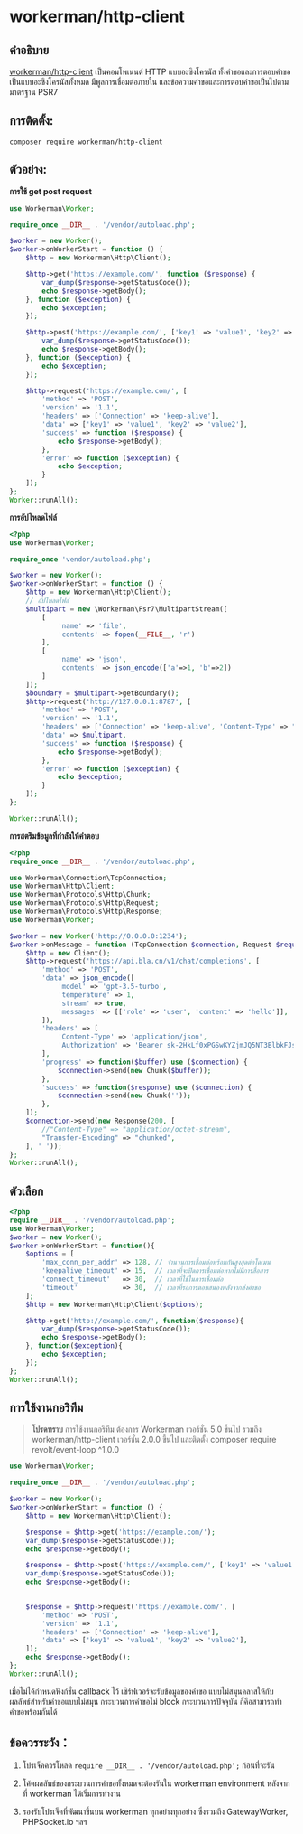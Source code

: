 # workerman/http-client
## คำอธิบาย
[workerman/http-client](https://github.com/walkor/http-client) เป็นคอมโพเนนต์ HTTP แบบอะซิงโครนัส ทั้งคำขอและการตอบคำขอเป็นแบบอะซิงโครนัสทั้งหมด มีพูลการเชื่อมต่อภายใน และข้อความคำขอและการตอบคำขอเป็นไปตามมาตรฐาน PSR7

## การติดตั้ง:
```composer require workerman/http-client```

## ตัวอย่าง:

**การใช้ get post request**

```php
use Workerman\Worker;

require_once __DIR__ . '/vendor/autoload.php';

$worker = new Worker();
$worker->onWorkerStart = function () {
    $http = new Workerman\Http\Client();

    $http->get('https://example.com/', function ($response) {
        var_dump($response->getStatusCode());
        echo $response->getBody();
    }, function ($exception) {
        echo $exception;
    });

    $http->post('https://example.com/', ['key1' => 'value1', 'key2' => 'value2'], function ($response) {
        var_dump($response->getStatusCode());
        echo $response->getBody();
    }, function ($exception) {
        echo $exception;
    });

    $http->request('https://example.com/', [
        'method' => 'POST',
        'version' => '1.1',
        'headers' => ['Connection' => 'keep-alive'],
        'data' => ['key1' => 'value1', 'key2' => 'value2'],
        'success' => function ($response) {
            echo $response->getBody();
        },
        'error' => function ($exception) {
            echo $exception;
        }
    ]);
};
Worker::runAll();
```

**การอัปโหลดไฟล์**

```php
<?php
use Workerman\Worker;

require_once 'vendor/autoload.php';

$worker = new Worker();
$worker->onWorkerStart = function () {
    $http = new Workerman\Http\Client();
    // อัปโหลดไฟล์
    $multipart = new \Workerman\Psr7\MultipartStream([
        [
            'name' => 'file',
            'contents' => fopen(__FILE__, 'r')
        ],
        [
            'name' => 'json',
            'contents' => json_encode(['a'=>1, 'b'=>2])
        ]
    ]);
    $boundary = $multipart->getBoundary();
    $http->request('http://127.0.0.1:8787', [
        'method' => 'POST',
        'version' => '1.1',
        'headers' => ['Connection' => 'keep-alive', 'Content-Type' => "multipart/form-data; boundary=$boundary"],
        'data' => $multipart,
        'success' => function ($response) {
            echo $response->getBody();
        },
        'error' => function ($exception) {
            echo $exception;
        }
    ]);
};

Worker::runAll();
```

**การสตรีมข้อมูลที่กำลังให้คำตอบ**

```php
<?php
require_once __DIR__ . '/vendor/autoload.php';

use Workerman\Connection\TcpConnection;
use Workerman\Http\Client;
use Workerman\Protocols\Http\Chunk;
use Workerman\Protocols\Http\Request;
use Workerman\Protocols\Http\Response;
use Workerman\Worker;

$worker = new Worker('http://0.0.0.0:1234');
$worker->onMessage = function (TcpConnection $connection, Request $request) {
    $http = new Client();
    $http->request('https://api.bla.cn/v1/chat/completions', [
        'method' => 'POST',
        'data' => json_encode([
            'model' => 'gpt-3.5-turbo',
            'temperature' => 1,
            'stream' => true,
            'messages' => [['role' => 'user', 'content' => 'hello']],
        ]),
        'headers' => [
            'Content-Type' => 'application/json',
            'Authorization' => 'Bearer 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',
        ],
        'progress' => function($buffer) use ($connection) {
            $connection->send(new Chunk($buffer));
        },
        'success' => function($response) use ($connection) {
            $connection->send(new Chunk(''));
        },
    ]);
    $connection->send(new Response(200, [
        //"Content-Type" => "application/octet-stream",
        "Transfer-Encoding" => "chunked",
    ], ' '));
};
Worker::runAll();
```

## ตัวเลือก
```php
<?php
require __DIR__ . '/vendor/autoload.php';
use Workerman\Worker;
$worker = new Worker();
$worker->onWorkerStart = function(){
    $options = [
        'max_conn_per_addr' => 128, // จำนวนการเชื่อมต่อพร้อมกันสูงสุดต่อโดเมน
        'keepalive_timeout' => 15,  // เวลาที่จะปิดการเชื่อมต่อหากไม่มีการสื่อสาร
        'connect_timeout'   => 30,  // เวลาที่ใช้ในการเชื่อมต่อ
        'timeout'           => 30,  // เวลาที่รอการตอบสนองหลังจากส่งคำขอ
    ];
    $http = new Workerman\Http\Client($options);

    $http->get('http://example.com/', function($response){
        var_dump($response->getStatusCode());
        echo $response->getBody();
    }, function($exception){
        echo $exception;
    });
};
Worker::runAll();
```
## การใช้งานกอริทึม

> **โปรดทราบ**
> การใช้งานกอริทึม ต้องการ Workerman เวอร์ชั่น 5.0 ขึ้นไป รวมถึง workerman/http-client เวอร์ชั่น 2.0.0 ขึ้นไป และติดตั้ง composer require revolt/event-loop ^1.0.0

```php
use Workerman\Worker;

require_once __DIR__ . '/vendor/autoload.php';

$worker = new Worker();
$worker->onWorkerStart = function () {
    $http = new Workerman\Http\Client();

    $response = $http->get('https://example.com/');
    var_dump($response->getStatusCode());
    echo $response->getBody();

    $response = $http->post('https://example.com/', ['key1' => 'value1', 'key2' => 'value2']);
    var_dump($response->getStatusCode());
    echo $response->getBody();
    

    $response = $http->request('https://example.com/', [
        'method' => 'POST',
        'version' => '1.1',
        'headers' => ['Connection' => 'keep-alive'],
        'data' => ['key1' => 'value1', 'key2' => 'value2'],
    ]);
    echo $response->getBody();
};
Worker::runAll();
```

เมื่อไม่ได้กำหนดฟังก์ชั่น callback ไว้ เซิร์ฟเวอร์จะรับข้อมูลของคำขอ แบบไม่สมุนคลาสให้กับผลลัพธ์สำหรับคำขอแบบไม่สมุน กระบวนการคำขอไม่ block กระบวนการปัจจุบัน ก็คือสามารถทำคำขอพร้อมกันได้

## ข้อควรระวัง：

1. โปรเจ็คควรโหลด `require __DIR__ . '/vendor/autoload.php';` ก่อนที่จะรัน

2. โค้ดผลลัพธ์ของกระบวนการคำขอทั้งหมดจะต้องรันใน workerman environment หลังจากที่ workerman ได้เริ่มการทำงาน

3. รองรับโปรเจ็คที่พัฒนาขึ้นบน workerman ทุกอย่างทุกอย่าง ซึ่งรวมถึง GatewayWorker, PHPSocket.io ฯลฯ
